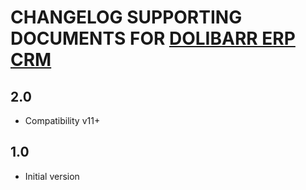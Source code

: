 # CHANGELOG SUPPORTING DOCUMENTS FOR <a href="https://www.dolibarr.org">DOLIBARR ERP CRM</a>


## 2.0
- Compatibility v11+

## 1.0
- Initial version

